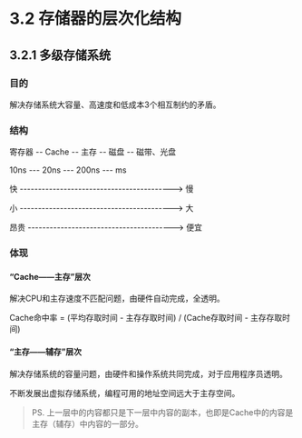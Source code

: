 # 3.2 存储器的层次化结构

## 3.2.1 多级存储系统

### 目的

解决存储系统大容量、高速度和低成本3个相互制约的矛盾。

### 结构

寄存器 -- Cache -- 主存 -- 磁盘 -- 磁带、光盘

10ns --- 20ns --- 200ns --- ms

快 ------------------------------------------> 慢

小 ------------------------------------------> 大

昂贵 ----------------------------------------> 便宜

### 体现

#### “Cache——主存”层次

解决CPU和主存速度不匹配问题，由硬件自动完成，全透明。

Cache命中率 = (平均存取时间 - 主存存取时间) / (Cache存取时间 - 主存存取时间)

#### “主存——辅存”层次

解决存储系统的容量问题，由硬件和操作系统共同完成，对于应用程序员透明。

不断发展出虚拟存储系统，编程可用的地址空间远大于主存空间。

> PS. 上一层中的内容都只是下一层中内容的副本，也即是Cache中的内容是主存（辅存）中内容的一部分。